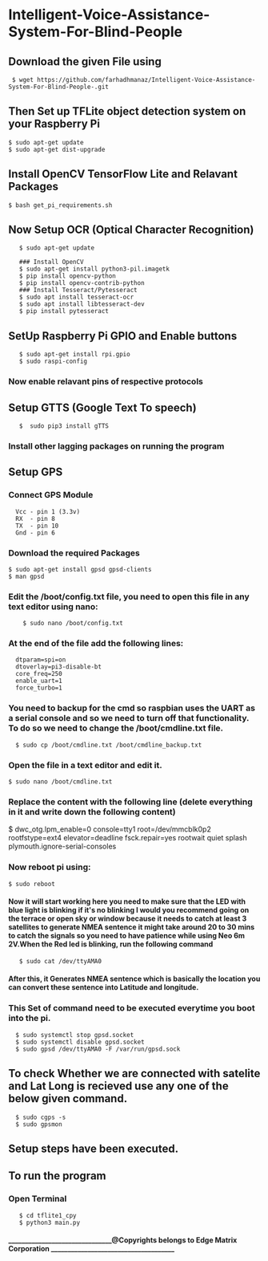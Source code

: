 # Intelligent-Voice-Assistance-System-For-Blind-People

## Download the given File using 
  ```
   $ wget https://github.com/farhadhmanaz/Intelligent-Voice-Assistance-System-For-Blind-People-.git
  ```

## Then Set up TFLite object detection system on your Raspberry Pi
   ```
   $ sudo apt-get update
   $ sudo apt-get dist-upgrade
   ```
## Install OpenCV TensorFlow Lite and Relavant Packages
   ```
   $ bash get_pi_requirements.sh
   ```
## Now Setup OCR (Optical Character Recognition)
```
   $ sudo apt-get update
   
   ### Install OpenCV
   $ sudo apt-get install python3-pil.imagetk
   $ pip install opencv-python 
   $ pip install opencv-contrib-python
   ### Install Tesseract/Pytesseract
   $ sudo apt install tesseract-ocr
   $ sudo apt install libtesseract-dev
   $ pip install pytesseract
 ```
## SetUp Raspberry Pi GPIO and Enable buttons
```
   $ sudo apt-get install rpi.gpio
   $ sudo raspi-config 
   ```
   ### Now enable relavant pins of respective protocols 

## Setup GTTS (Google Text To speech)
```
   $  sudo pip3 install gTTS
```   
   ### Install other lagging packages on running the program


## Setup GPS 
   ### Connect GPS Module
      Vcc - pin 1 (3.3v)
      RX  - pin 8
      TX  - pin 10
      Gnd - pin 6 
### Download the required Packages 
   ```
   $ sudo apt-get install gpsd gpsd-clients
   $ man gpsd
   ```
### Edit the /boot/config.txt file, you need to open this file in any text editor  using nano:
      
        $ sudo nano /boot/config.txt
     
### At the end of the file add the following lines:
      dtparam=spi=on
      dtoverlay=pi3-disable-bt
      core_freq=250
      enable_uart=1
      force_turbo=1
 ### You need to backup for the cmd so raspbian uses the UART as a serial console and so we need to turn off that functionality. To do so we need to change the      /boot/cmdline.txt file. 
 ```
   $ sudo cp /boot/cmdline.txt /boot/cmdline_backup.txt
 ```
### Open the file in a text editor and edit it.
   ```
   $ sudo nano /boot/cmdline.txt
   ```
### Replace the content with the following line (delete everything in it and write down the following content)
    
   $ dwc_otg.lpm_enable=0 console=tty1 root=/dev/mmcblk0p2 rootfstype=ext4 elevator=deadline fsck.repair=yes rootwait quiet splash plymouth.ignore-serial-consoles
    
### Now reboot pi using:
   ```
   $ sudo reboot
   ```
#### Now it will start working here you need to make sure that the LED with blue light is blinking if it's no blinking I would you recommend going on the terrace or open sky or window because it needs to catch at least 3 satellites to generate NMEA sentence it might take around 20 to 30 mins to catch the  signals so you need to have patience while using Neo 6m 2V.When the Red led is blinking, run the following command
```
   $ sudo cat /dev/ttyAMA0
```   
#### After this, it Generates NMEA sentence which is basically the location you can convert these sentence into Latitude and longitude.
 
 ### This Set of command need to be executed everytime you boot into the pi.
 ```
   $ sudo systemctl stop gpsd.socket
   $ sudo systemctl disable gpsd.socket
   $ sudo gpsd /dev/ttyAMA0 -F /var/run/gpsd.sock
```
## To check Whether we are connected with satelite and Lat Long is recieved use any one of the below given command.
```
  $ sudo cgps -s
  $ sudo gpsmon
```


## Setup steps have been executed. 

## To run the program 
   ### Open Terminal
   ```
      $ cd tflite1_cpy
      $ python3 main.py
   ```   
      

#### _______________________________@Copyrights belongs to Edge Matrix Corporation _____________________________________

